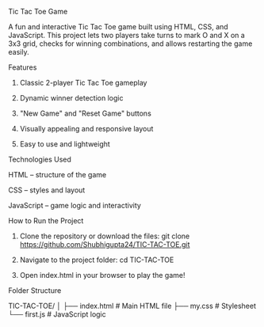 Tic Tac Toe Game

A fun and interactive Tic Tac Toe game built using HTML, CSS, and JavaScript. This project lets two players take turns to mark O and X on a 3x3 grid, checks for winning combinations, and allows restarting the game easily.

Features

1. Classic 2-player Tic Tac Toe gameplay

2. Dynamic winner detection logic

3. "New Game" and "Reset Game" buttons

4. Visually appealing and responsive layout

5. Easy to use and lightweight

Technologies Used

HTML – structure of the game

CSS – styles and layout

JavaScript – game logic and interactivity

How to Run the Project

1. Clone the repository or download the files:
   git clone https://github.com/Shubhigupta24/TIC-TAC-TOE.git

2. Navigate to the project folder:
   cd TIC-TAC-TOE

3. Open index.html in your browser to play the game!

Folder Structure

TIC-TAC-TOE/
│
├── index.html         # Main HTML file
├── my.css             # Stylesheet
└── first.js           # JavaScript logic
